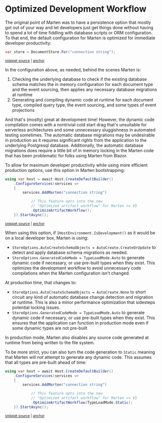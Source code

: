 # Optimized Development Workflow

The original point of Marten was to have a persistence option that mostly got out of your way and
let developers just get things done without having to spend a lot of time fiddling with database
scripts or ORM configuration. To that end, the default configuration for Marten is optimized for
immediate developer productivity:

<!-- snippet: sample_simplest_possible_setup -->
<a id='snippet-sample_simplest_possible_setup'></a>
```cs
var store = DocumentStore.For("connection string");
```
<sup><a href='https://github.com/JasperFx/marten/blob/master/src/CoreTests/using_optimized_artifact_workflow.cs#L122-L126' title='Snippet source file'>snippet source</a> | <a href='#snippet-sample_simplest_possible_setup' title='Start of snippet'>anchor</a></sup>
<!-- endSnippet -->

In the configuration above, as needed, behind the scenes Marten is:

1. Checking the underlying database to check if the existing database
   schema matches the in memory configuration for each document type
   and the event sourcing, then applies any necessary database migrations
   at runtime
2. Generating and compiling dynamic code at runtime for each document type,
   compiled query type, the event sourcing, and some types of event projections

And that's (mostly) great at development time! However, the dynamic code compilation
comes with a nontrivial cold start drag that's unsuitable for serverless architectures
and some unnecessary sluggishness in automated testing sometimes. The automatic
database migrations may be undesirable in production as it requires significant
rights from the application to the underlying Postgresql database. Additionally,
the automatic database migrations does require a little bit of in memory locking
in the Marten code that has been problematic for folks using Marten from Blazor.

To allow for maximum developer productivity while using more efficient production
options, use this option in Marten bootstrapping:

<!-- snippet: sample_using_optimized_artifact_workflow -->
<a id='snippet-sample_using_optimized_artifact_workflow'></a>
```cs
using var host = await Host.CreateDefaultBuilder()
    .ConfigureServices(services =>
    {
        services.AddMarten("connection string")

            // This feature opts into the new
            // "Optimized artifact workflow" for Marten >= V5
            .OptimizeArtifactWorkflow();
    }).StartAsync();
```
<sup><a href='https://github.com/JasperFx/marten/blob/master/src/CoreTests/using_optimized_artifact_workflow.cs#L42-L54' title='Snippet source file'>snippet source</a> | <a href='#snippet-sample_using_optimized_artifact_workflow' title='Start of snippet'>anchor</a></sup>
<!-- endSnippet -->

When using this option, if `IHostEnvironment.IsDevelopment()` as it would be on a local developer box, Marten is using:

* `StoreOptions.AutoCreateSchemaObjects = AutoCreate.CreateOrUpdate` to detect and apply database schema migrations as needed.
* `StoreOptions.GeneratedCodeMode = TypeLoadMode.Auto` to generate dynamic code if necessary, or use pre-built types when they exist. This optimizes the development workflow to avoid unnecessary code compilations when the Marten configuration isn't changed.

At production time, that changes to:

* `StoreOptions.AutoCreateSchemaObjects = AutoCreate.None` to short circuit any kind
  of automatic database change detection and migration at runtime. This is also a minor performance
  optimization that sidesteps potential locking issues.
* `StoreOptions.GeneratedCodeMode = TypeLoadMode.Auto` to generate dynamic code if necessary,
  or use pre-built types when they exist. This ensures that the application can
  function in production mode even if some dynamic types are not pre-built

In production mode, Marten also disables any source code generated at runtime from
being written to the file system.

To be more strict, you can also turn the code generation to `Static` meaning that
Marten will *not* attempt to generate any dynamic code. This assumes that all types are
pre-built ahead of time:

<!-- snippet: sample_using_optimized_artifact_workflow_static -->
<a id='snippet-sample_using_optimized_artifact_workflow_static'></a>
```cs
using var host = await Host.CreateDefaultBuilder()
    .ConfigureServices(services =>
    {
        services.AddMarten("connection string")

            // This feature opts into the new
            // "Optimized artifact workflow" for Marten >= V5
            .OptimizeArtifactWorkflow(TypeLoadMode.Static);
    }).StartAsync();
```
<sup><a href='https://github.com/JasperFx/marten/blob/master/src/CoreTests/using_optimized_artifact_workflow.cs#L59-L71' title='Snippet source file'>snippet source</a> | <a href='#snippet-sample_using_optimized_artifact_workflow_static' title='Start of snippet'>anchor</a></sup>
<!-- endSnippet -->
